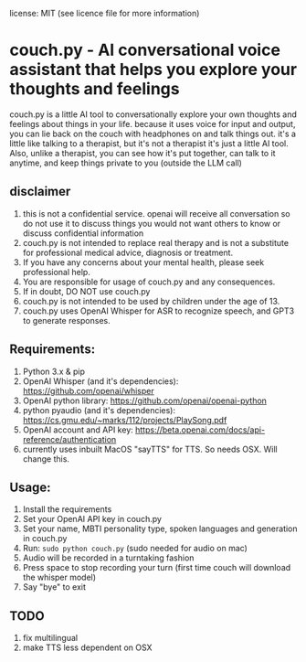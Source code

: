 license: MIT  (see licence file for more information)

# couch.py - AI conversational voice assistant that helps you explore your thoughts and feelings
couch.py is a little AI tool to conversationally explore your own thoughts and feelings about things in your life. because it uses voice for input and output, you can lie back on the couch with headphones on and talk things out. it's a little like talking to a therapist, but it's not a therapist it's just a little AI tool. Also, unlike a therapist, you can see how it's put together, can talk to it anytime, and keep things private to you (outside the LLM call)

## disclaimer
1. this is not a confidential service. openai will receive all conversation so do not use it to discuss things you would not want others to know or discuss confidential information
2. couch.py is not intended to replace real therapy and is not a substitute for professional medical advice, diagnosis or treatment.
3. If you have any concerns about your mental health, please seek professional help.
4. You are responsible for usage of couch.py and any consequences.
5. If in doubt, DO NOT use couch.py
6. couch.py is not intended to be used by children under the age of 13.
7. couch.py uses OpenAI Whisper for ASR to recognize speech, and GPT3 to generate responses.

## Requirements:
1. Python 3.x & pip
2. OpenAI Whisper (and it's dependencies): https://github.com/openai/whisper
3. OpenAI python library: https://github.com/openai/openai-python
4. python pyaudio (and it's dependencies): https://cs.gmu.edu/~marks/112/projects/PlaySong.pdf
5. OpenAI account and API key: https://beta.openai.com/docs/api-reference/authentication
6. currently uses inbuilt MacOS "sayTTS" for TTS. So needs OSX. Will change this.

## Usage:
1. Install the requirements
2. Set your OpenAI API key in couch.py
3. Set your name, MBTI personality type, spoken languages and generation in couch.py
4. Run: `sudo python couch.py` (sudo needed for audio on mac)
5. Audio will be recorded in a turntaking fashion 
6. Press space to stop recording your turn (first time couch will download the whisper model)
7. Say "bye" to exit

## TODO
1. fix multilingual 
2. make TTS less dependent on OSX
